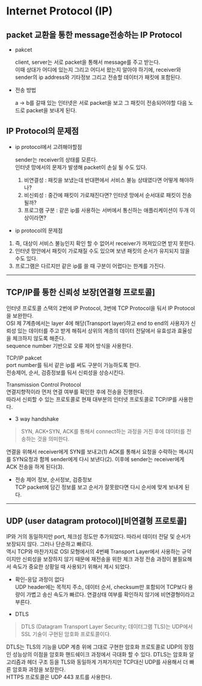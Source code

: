 # Internet Protocol (IP)

## packet 교환을 통한 message전송하는 IP Protocol

- pakcet<br>

    client, server는 서로 packet을 통해서 message를 주고 받는다. <br>
    이때 상대가 어디에 있는지 그리고 어디서 왔는지 알아야 하기에, receiver와 sender의 ip address와 기타정보 그리고 전송할 데이터가 패킷에 포함된다.<br>

- 전송 방법<br>

    a -> b를 갈때 있는 인터넷은 서로 packet을 보고 그 패킷이 전송되어야할 다음 노드로 packet을 보내게 된다.<br>

## IP Protocol의 문제점

- ip protocol에서 고려해야할점

    sender는 receiver의 상태를 모른다.<br>
    인터넷 망에서의 문제가 발생해 packet이 손실 될 수도 있다.<br>

    1. 비연결성 : 패킷을 보냈는데 반대편에서 서비스 불능 상태였다면 어떻게 해야하나?
    2. 비신뢰성 : 중간에 패킷이 가로채진다면? 인터넷 망에서 순서대로 패킷이 전송될까?
    3. 프로그램 구분 : 같은 ip를 사용하는 서버에서 통신하는 애플리케이션이 두개 이상이라면?

- ip protocol의 문제점

1. 즉, 대상이 서비스 불능인지 확인 할 수 없어서 receiver가 꺼져있으면 받지 못한다.
2. 인터넷 망안에서 패킷이 가로채질 수도 있으며 보낸 패킷의 순서가 유지되지 않을 수도 있다.
3. 프로그램은 다르지만 같은 ip를 쓸 때 구분이 어렵다는 한계를 가진다.

-----

## TCP/IP를 통한 신뢰성 보장[연결형 프로토콜]

인터넷 프로토콜 스택의 2번에 IP Protocol, 3번에 TCP Protocol을 둬서 IP Protocol을 보완한다.<br>
OSI 제 7계층에서는 layer 4에 해당(Transport layer)하고 end to end의 사용자가 신뢰성 있는 데이터를 주고 받게 해줘서 상위의 계층의 데이터 전달에서 유효성과 효율성을 체크하지 않도록 해준다.<br> sequence number 기반으로 오류 제어 방식을 사용한다.

TCP/IP pakcet<br>
port number를 둬서 같은 ip를 써도 구분이 가능하도록 한다.<br>
전송제어, 순서, 검증정보를 둬서 신뢰성을 상승시킨다.<br>

Transmission Control Protocol<br>
연결지향적이라 먼저 연결 여부를 확인한 후에 전송을 진행한다.<br>
따라서 신뢰할 수 있는 프로토콜로 현재 대부분의 인터넷 프로토콜로 TCP/IP를 사용한다.

- 3 way handshake<br>
> SYN, ACK+SYN, ACK를 통해서 connect하는 과정을 거진 후에 데이터를 전송하는 것을 의미한다.

연결을 위해서 receiver에게 SYN를 보내고(1) ACK를 통해서 요청을 수락하는 메시지를 SYN요청과 함께 sender에게 다시 보낸다(2). 이후에 sender는 receiver에게 ACK 전송을 하게 된다(3).

- 전송 제어 정보, 순서정보, 검증정보<br>
TCP packet에 담긴 정보를 보고 순서가 잘못왔다면 다시 순서에 맞게 보내게 된다.<br>

----
## UDP (user datagram protocol)[비연결형 프로토콜]

IP와 거의 동일하지만 port, 체크섬 정도만 추가되었다. 따라서 데이터 전달 및 순서가 보장되지 않다. 그러나 단순하고 빠르다.<br>
역시 TCP와 마찬가지로 OSI 모형에서의 4번째 Transport Layer에서 사용하는 규약이지만 신뢰성을 보장하지 않기 때문에 재전송을 위한 체크 과정 전송 과정이 불필요해서 속도가 중요한 상황일 때 사용되기 위해서 제시 되었다.<br>

- 확인-응답 과정이 없다<br>
UDP header에는 목적지 주소, 데이터 순서, checksum만 포함되어 TCP보다 용량이 가볍고 송신 속도가 빠르다. 연결상태 여부를 확인하지 않기에 비연결형이라고 부른다.<br>

- DTLS
> DTLS (Datagram Transport Layer Security; 데이터그램 TLS)는 UDP에서 SSL 기술이 구현된 암호화 프로토콜이다.

DTLS는 TLS의 기능을 UDP 계층 위에 그대로 구현한 암호화 프로토콜로 UDP의 장점인 성능상의 이점을 암호화 핸드쉐이크 과정에서 극대화 할 수 있다. DTLS는 암호화 알고리즘과 헤더 구조 등을 TLS와 동일하게 가져가지만 TCP대신 UDP를 사용해서 더 빠른 암호화 과정을 보장한다.<br>
HTTPS 프로토콜은 UDP 443 포트를 사용한다.<br>